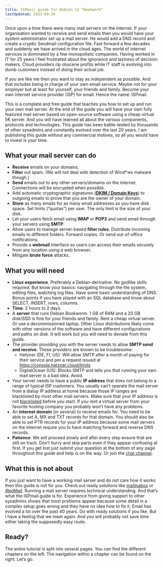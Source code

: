 ```yaml
---
title: ISPmail guide for Debian 12 “Bookworm”
lastUpdated: 2023-09-24
---
```


Once upon a time there were many mail servers on the internet. If your organisation wanted to receive and send emails then you would have your system administrator set up a mail server. He would add a DNS record and create a cryptic Sendmail configuration file. Fast forward a few decades and suddenly we have arrived in the cloud ages. The world of internet services is dominated by a few monopolistic companies. Having worked in IT for 25 years I feel frustrated about the ignorance and laziness of decision makers. Cloud providers rip obscene profits while IT staff is evolving into dumb customers instead of doing their actual job.

If you are like me then you want to stay as independent as possible. And that includes being in charge of your own email service. Maybe not for your employer but at least for yourself, your friends and family. Become your own internet service provider (ISP) for email. Hence the name: ISPmail.

This is a complete and free guide that teaches you how to set up and run your own mail server. At the end of the guide you will have your own fully featured mail server based on open-source software using a cheap virtual 5€ server. And you will have learned all about the various components, protocols and technologies. This guide has been battle-tested by thousands of other sysadmins and constantly evolved over the last 20 years. I am publishing this guide without any commercial motives, so all you would have to invest is your time.

## What your mail server can do

- **Receive** emails on your domains.
- **Filter** out spam. (We will not deal with detection of Wind*ws malware though.)
- **Send** emails out to any other servers/domains on the internet. Connections will be encrypted when possible.
- Add automatic cryptographic signatures (**[DKIM / Domain Keys](https://en.wikipedia.org/wiki/DomainKeys)**) to outgoing emails to prove that you are the owner of your domain.
- **Store** as many emails for as many email addresses as you have disk space. Set limits (“quotas”) per user. The only limit is the size of your disk.
- Let your users fetch email using **IMAP** or **POP3** and send email through your servers using **SMTP**.
- Allow users to manage server-based **filter rules**. Distribute incoming emails to different folders. Forward copies. Or send out-of-office notifications.
- Provide a **webmail** interface so users can access their emails securely from any location using a web browser.
- Mitigate **brute force** attacks.

## What you will need

- **Linux experience**. Preferably a Debian-derivative. No godlike skills required. But know your basics: navigating through the file system, editing files, watching log files. Have some basic understanding of DNS. Bonus points if you have played with an SQL database and know about SELECT, INSERT, rows, columns.
- **Time**. 2 hours to 2 days.
- A **server** that runs Debian Bookworm. 1 GB of RAM and a 20 GB disk/SSD is fine for your friends and family. Rent a cheap virtual server. Or use a decommissioned laptop. Other Linux distributions likely come with other versions of the software and have different configurations and paths on disk. It will work but you will need to deviate from this guide.
- The provider providing you with the server needs to allow **SMTP send and receive**. These providers are known to be troublesome:
    - Hetzner (DE, FI, US): Will allow SMTP after a month of paying for their service and per a request issued at https://console.hetzner.cloud/limits
    - DigitalOcean (US): Blocks SMTP and tells you that running your own mail server is a bad idea. Avoid.
- Your server needs to have a public **IP address** that does not belong to a range of typical ISP customers. You usually can’t operate the mail server from a dialup IP address at home because those IP ranges are blacklisted by most other mail servers. Make sure that your IP address is not [blacklisted](https://multirbl.valli.org/) before you start. If you rent a virtual server from your favorite hosting company you probably won’t have any problems.
- An **internet domain** (or several) to receive emails for. You need to be able to set A, MX and TXT records for that domain. You should also be able to set PTR records for your IP address because some mail servers on the internet require you to have matching forward and reverse DNS records.
- **Patience**. We will proceed slowly and after every step ensure that are still on track. Don’t hurry and skip parts even if they appear confusing at first. If you get lost just submit your question at the bottom of any page throughout this guide and help is on the way. Or join the [chat channel](https://riot.im/app/#/room/#ispmail:matrix.org).

## What this is not about

If you just want to have a working mail server and do not care how it works then this guide is not for you. Check out ready solutions like [mailinabox](https://mailinabox.email/) or [iRedMail](http://www.iredmail.org/). Running a mail server requires technical understanding. And that’s what the ISPmail guide is for. Experience from giving support to other sysadmins shows that most problems appear because some detail in a complex setup goes wrong and they have no idea how to fix it. Email has evolved a lot over the past 40 years. Go with ready solutions if you like. But I have a feeling that we meet again. And you will probably not save time either taking the supposedly easy route.

## Ready?

The entire tutorial is split into several pages. You can find the different chapters on the left. The navigation within a chapter can be found on the right. Let’s go.